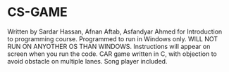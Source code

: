 # CS-GAME
Written by Sardar Hassan, Afnan Aftab, Asfandyar Ahmed for Introduction to programming course.
Programmed to run in Windows only. WILL NOT RUN ON ANYOTHER OS THAN WINDOWS.
Instructions will appear on screen when you run the code.
CAR game written in C, with objection to avoid obstacle on multiple lanes. Song player included.
